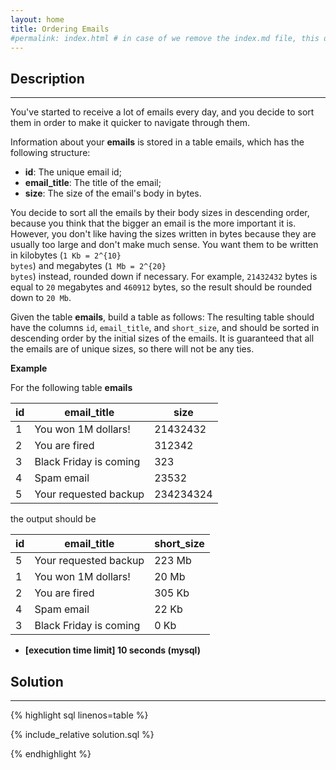 ```yaml
---
layout: home
title: Ordering Emails
#permalink: index.html # in case of we remove the index.md file, this doc will be the index page
---
```


<div class="row">
<div class="columnStmt" markdown="1">

## Description

---

You've started to receive a lot of emails every day, and you decide to sort them in order to make it quicker to navigate through them.

Information about your **emails** is stored in a table emails, which has the following structure:

- **id**: The unique email id;
- **email_title**: The title of the email;
- **size**: The size of the email's body in bytes.

You decide to sort all the emails by their body sizes in descending order, because you think that the bigger an email is the more important it is. However, you don't like having the sizes written in bytes because they are usually too large and don't make much sense. You want them to be written in kilobytes (<code type='math/tex'>1 Kb = 2^{10} bytes</code>) and megabytes (<code type='math/tex'>1 Mb = 2^{20} bytes</code>) instead, rounded down if necessary. For example, <code>21432432</code> bytes is equal to <code>20</code> megabytes and <code>460912</code> bytes, so the result should be rounded down to <code>20 Mb</code>.

Given the table **emails**, build a table as follows: The resulting table should have the columns <code>id</code>, <code>email_title</code>, and <code>short_size</code>, and should be sorted in descending order by the initial sizes of the emails. It is guaranteed that all the emails are of unique sizes, so there will not be any ties.

**Example**

For the following table **emails**

| id  | email_title            | size      |
| --- | ---------------------- | --------- |
| 1   | You won 1M dollars!    | 21432432  |
| 2   | You are fired          | 312342    |
| 3   | Black Friday is coming | 323       |
| 4   | Spam email             | 23532     |
| 5   | Your requested backup  | 234234324 |

the output should be

| id  | email_title            | short_size |
| --- | ---------------------- | ---------- |
| 5   | Your requested backup  | 223 Mb     |
| 1   | You won 1M dollars!    | 20 Mb      |
| 2   | You are fired          | 305 Kb     |
| 4   | Spam email             | 22 Kb      |
| 3   | Black Friday is coming | 0 Kb       |

- **[execution time limit] 10 seconds (mysql)**

</div>
<div class="columnSol" markdown="1">

## Solution

---

{% highlight sql linenos=table %}

{% include_relative solution.sql %}

{% endhighlight %}

</div>
</div>

